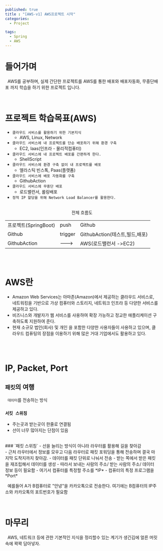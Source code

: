 ```yaml
---
published: true
title : "[AWS-v1] AWS프로젝트 시작"
categories:
  - Project

tags:
  - Spring
  - AWS
---
```


# 들어가며

   &nbsp; AWS를 공부하며, 실제 간단한 프로젝트를 AWS를 통한 배포와 배포자동화, 무중단배포 까지 학습을 하기 위한 프로젝트 입니다.

<br>
  
# 프로젝트 학습목표(AWS)
- `클라우드 서비스를 활용하기 위한 기본지식`
  - AWS, Linux, Network
- `클라우드 서비스에 내 프로젝트를 단순 배포하기 위해 환경 구축`
  - EC2, Iaas(인프라 - 물리적컴퓨터)
- `클라우드 서비스에 내 프로젝트 배포를 간편하게 한다.`
   - ShellScript
- `클라우드 서비스에 환경 구축 없이 내 프로젝트를 배포`
  - 엘라스틱 빈스톡, Paas(플랫폼)
- `클라우드 서비스에 배포 자동화를 구축`
  - GithubAction
- `클라우드 서비스에 무중단 배포`
  - 로드밸런서, 롤링배포
- `정적 IP 할당을 위해 Network Load Balancer를 활용한다.`

<br>

<center> 전체 흐름도 </center>

||||
|--|--|--|
|프로젝트(SpringBoot)| push|Github|
|Github|trigger|GithubAction(테스트,빌드,배포)
|GithubAction|--->|AWS(로드밸런서 ->EC2)|

<br>
<br>

# AWS란
 - Amazon Web Services는 아마존(Amazon)에서 제공하는 클라우드 서비스로, 네트워킹을 기반으로 가상 컴퓨터와 스토리지, 네트워크 인프라 등 다양한 서비스를 제공하고 있다.
 - 비즈니스와 개발자가 웹 서비스를 사용하여 확장 가능하고 정교한 애플리케이션 구축하도록 지원하여 준다.
 - 현재 소규모 법인(회사) 및 개인 을 포함한 다양한 사용자들이 사용하고 있으며, 클라우드 컴퓨팅의 장점을 이용하기 위해 많은 거대 기업에서도 활용하고 있다.

<br>
<br>

# IP, Packet, Port

## `패킷`의 여행
&nbsp; `데이터`를 전송하는 방식
### `서킷 스위칭`
  - 주는곳과 받는곳이 한줄로 연결됨
  - 선이 너무 많아지는 단점이 있음
<br>
### `패킷 스위칭`
  - 선을 늘리는 방식이 아니라 라우터를 활용해 길을 찾아감<br>
  - 근처 라우터에서 정보를 모우고 다음 라우터로 패킷 포워딩을 통해 전송하며 결국 마지막 도착지까지 찾아감.
  - 데이터를 패킷 단위로 나눠서 전송
  - 받는 쪽에서 받은 패킷을 재조립해서 데이터를 생성
  - 따라서 보내는 사람의 주소/ 받는 사람의 주소/ 데이터 정보 등이 필요함
  - 여기서 컴퓨터를 특정할 주소를 *IP*
  - 컴퓨터의 특정 프로그램을 *Port*


&nbsp; 예를들어 A가 B컴퓨터로 "안녕"을 카카오톡으로 전송한다.
여기에는 B컴퓨터의 IP주소와 카카오톡의 포트번호가 필요함

<br>


# 마무리
&nbsp; AWS, 네트워크 등에 관한 기본적인 지식을 정리할수 있는 계기가 생긴김에 얼른 머릿속에 꽉꽉 담아넣자.





   


   
